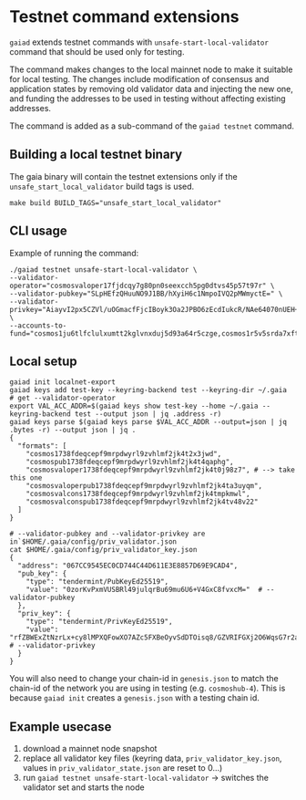 # Testnet command extensions

`gaiad` extends testnet commands with `unsafe-start-local-validator` command that should be used only for testing.

The command makes changes to the local mainnet node to make it suitable for local testing. The changes include modification of consensus and application states by removing old validator data and injecting the new one, and funding the addresses to be used in testing without affecting existing addresses.

The command is added as a sub-command of the `gaiad testnet` command.

## Building a local testnet binary

The gaia binary will contain the testnet extensions only if the `unsafe_start_local_validator` build tags is used.

```shell
make build BUILD_TAGS="unsafe_start_local_validator"
```

## CLI usage
Example of running the command:

```shell
./gaiad testnet unsafe-start-local-validator \
--validator-operator="cosmosvaloper17fjdcqy7g80pn0seexcch5pg0dtvs45p57t97r" \
--validator-pubkey="SLpHEfzQHuuNO9J1BB/hXyiH6c1NmpoIVQ2pMWmyctE=" \
--validator-privkey="AiayvI2px5CZVl/uOGmacfFjcIBoyk3Oa2JPBO6zEcdIukcR/NAe64070nUEH+FfKIfpzU2amghVDakxabJy0Q==" \
--accounts-to-fund="cosmos1ju6tlfclulxumtt2kglvnxduj5d93a64r5czge,cosmos1r5v5srda7xfth3hn2s26txvrcrntldjumt8mhl"  
```

## Local setup
```shell
gaiad init localnet-export
gaiad keys add test-key --keyring-backend test --keyring-dir ~/.gaia
# get --validator-operator
export VAL_ACC_ADDR=$(gaiad keys show test-key --home ~/.gaia --keyring-backend test --output json | jq .address -r)
gaiad keys parse $(gaiad keys parse $VAL_ACC_ADDR --output=json | jq .bytes -r) --output json | jq .
{
  "formats": [
    "cosmos1738fdeqcepf9mrpdwyrl9zvhlmf2jk4t2x3jwd",
    "cosmospub1738fdeqcepf9mrpdwyrl9zvhlmf2jk4t4qaphg",
    "cosmosvaloper1738fdeqcepf9mrpdwyrl9zvhlmf2jk4t0j98z7", # --> take this one
    "cosmosvaloperpub1738fdeqcepf9mrpdwyrl9zvhlmf2jk4ta3uyqm",
    "cosmosvalcons1738fdeqcepf9mrpdwyrl9zvhlmf2jk4tmpkmwl",
    "cosmosvalconspub1738fdeqcepf9mrpdwyrl9zvhlmf2jk4tv48v22"
  ]
}

# --validator-pubkey and --validator-privkey are in`$HOME/.gaia/config/priv_validator.json
cat $HOME/.gaia/config/priv_validator_key.json
{
  "address": "067CC9545EC0CD744C44D611E3E8857D69E9CAD4",
  "pub_key": {
    "type": "tendermint/PubKeyEd25519",
    "value": "0zorKvPxmVUSBRl49julqrBu69mu6U6+V4GxC8fvxcM="  # --validator-pubkey
  },
  "priv_key": {
    "type": "tendermint/PrivKeyEd25519",
    "value": "rfZBWExZtNzrLx+cy8lMPXQFowXO7AZc5FXBeOyvSdDTOisq8/GZVRIFGXj2O6WqsG7r2a7pTr5XgbELx+/Fww==" # --validator-privkey
  }
}
```

You will also need to change your chain-id in `genesis.json` to match the chain-id of the network you are using in testing (e.g. `cosmoshub-4`).
This is because `gaiad init` creates a `genesis.json` with a testing chain id.

## Example usecase

1. download a mainnet node snapshot
2. replace all validator key files (keyring data, `priv_validator_key.json`, values in `priv_validator_state.json` are reset to 0...)
3. run `gaiad testnet unsafe-start-local-validator` -> switches the validator set and starts the node

